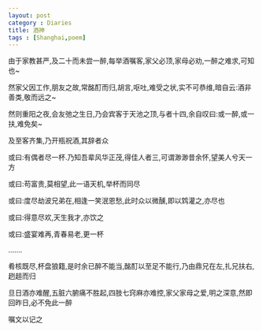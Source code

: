 ```yaml
---
layout: post
category : Diaries
title: 酒神
tags : [Shanghai,poem]
---
```



由于家教甚严,及二十而未尝一醉,每举酒嘱客,家父必顶,家母必劝,一醉之难求,可知也~

然家父因工作,朋友之故,常酩酊而归,胡言,呕吐,难受之状,实不可恭维,暗自云:酒非善类,敬而远之~

然则重阳之夜,会友弛之生日,乃会宾客于天池之顶,与者十四,余自叹曰:或一醉,或一扶,难免矣~ 

及至客齐集,乃开瓶祝酒,其辞者众

或曰:有偶者尽一杯.乃知吾辈风华正茂,得佳人者三,可谓渺渺昔余怀,望美人兮天一方

或曰:苟富贵,莫相望,此一语天机,举杯而同尽

或曰:度尽劫波兄弟在,相逢一笑泯恩愁,此时众以微醺,即以鸩灌之,亦尽也

或曰:得意尽欢,天生我才,亦饮之

或曰:盛宴难再,青春易老,更一杯

.......

肴核既尽,杯盘狼籍,是时余已醉不能当,酩酊以至足不能行,乃由鼎兄在左,扎兄扶右,趔趄而归

旦日酒亦难醒,五脏六腑痛不胜起,四肢七窍麻亦难控,家父家母之爱,明之深意,然即回昨日,必不免此一醉

嘱文以记之